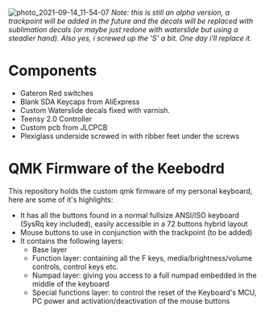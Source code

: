 ![photo_2021-09-14_11-54-07](https://user-images.githubusercontent.com/37450282/133236639-b7a9ccb2-f9db-4020-b20b-270eb2cbf64e.jpg)
*Note: this is still an alpha version, a trackpoint will be added in the future and the decals will be replaced with sublimation decals (or maybe just redone with waterslide but using a steadier hand). Also yes, i screwed up the 'S' a bit. One day i'll replace it.*

# Components
- Gateron Red switches 
- Blank SDA Keycaps from AliExpress
- Custom Waterslide decals fixed with varnish.
- Teensy 2.0 Controller
- Custom pcb from JLCPCB
- Plexiglass underside screwed in with ribber feet under the screws

# QMK Firmware of the Keebodrd 
This repository holds the custom qmk firmware of my personal keyboard, here are some of it's highlights:
- It has all the buttons found in a normal fullsize ANSI/ISO keyboard (SysRq key included), easily accessible in a 72 buttons hybrid layout
- Mouse buttons to use in conjunction with the trackpoint (to be added)
- It contains the following layers:
  * Base layer
  * Function layer: containing all the F<N> keys, media/brightness/volume controls, control keys etc.
  * Numpad layer: giving you access to a full numpad embedded in the middle of the keyboard
  * Special functions layer: to control the reset of the Keyboard's MCU, PC power and activation/deactivation of the mouse buttons


